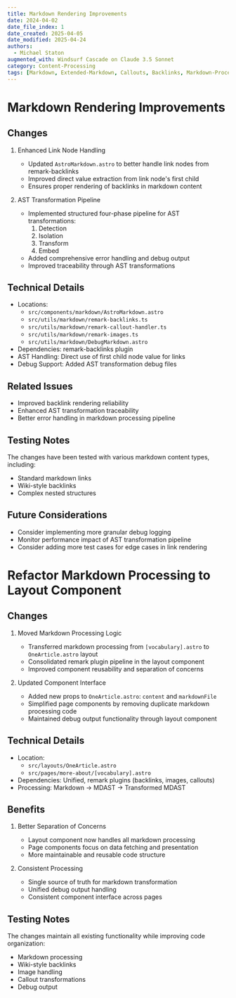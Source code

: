 ```yaml
---
title: Markdown Rendering Improvements
date: 2024-04-02
date_file_index: 1
date_created: 2025-04-05
date_modified: 2025-04-24
authors:
  - Michael Staton
augmented_with: Windsurf Cascade on Claude 3.5 Sonnet
category: Content-Processing
tags: [Markdown, Extended-Markdown, Callouts, Backlinks, Markdown-Processing, Abstract-Syntax-Trees]
---
```


# Markdown Rendering Improvements

## Changes

1. Enhanced Link Node Handling
   - Updated `AstroMarkdown.astro` to better handle link nodes from remark-backlinks
   - Improved direct value extraction from link node's first child
   - Ensures proper rendering of backlinks in markdown content

2. AST Transformation Pipeline
   - Implemented structured four-phase pipeline for AST transformations:
     1. Detection
     2. Isolation
     3. Transform
     4. Embed
   - Added comprehensive error handling and debug output
   - Improved traceability through AST transformations

## Technical Details

- Locations: 
  - `src/components/markdown/AstroMarkdown.astro`
  - `src/utils/markdown/remark-backlinks.ts`
  - `src/utils/markdown/remark-callout-handler.ts`
  - `src/utils/markdown/remark-images.ts`
  - `src/utils/markdown/DebugMarkdown.astro`
- Dependencies: remark-backlinks plugin
- AST Handling: Direct use of first child node value for links
- Debug Support: Added AST transformation debug files

## Related Issues

- Improved backlink rendering reliability
- Enhanced AST transformation traceability
- Better error handling in markdown processing pipeline

## Testing Notes

The changes have been tested with various markdown content types, including:
- Standard markdown links
- Wiki-style backlinks
- Complex nested structures

## Future Considerations

- Consider implementing more granular debug logging
- Monitor performance impact of AST transformation pipeline
- Consider adding more test cases for edge cases in link rendering


# Refactor Markdown Processing to Layout Component

## Changes

1. Moved Markdown Processing Logic
   - Transferred markdown processing from `[vocabulary].astro` to `OneArticle.astro` layout
   - Consolidated remark plugin pipeline in the layout component
   - Improved component reusability and separation of concerns

2. Updated Component Interface
   - Added new props to `OneArticle.astro`: `content` and `markdownFile`
   - Simplified page components by removing duplicate markdown processing code
   - Maintained debug output functionality through layout component

## Technical Details

- Location: 
  - `src/layouts/OneArticle.astro`
  - `src/pages/more-about/[vocabulary].astro`
- Dependencies: Unified, remark plugins (backlinks, images, callouts)
- Processing: Markdown → MDAST → Transformed MDAST

## Benefits

1. Better Separation of Concerns
   - Layout component now handles all markdown processing
   - Page components focus on data fetching and presentation
   - More maintainable and reusable code structure

2. Consistent Processing
   - Single source of truth for markdown transformation
   - Unified debug output handling
   - Consistent component interface across pages

## Testing Notes

The changes maintain all existing functionality while improving code organization:
- Markdown processing
- Wiki-style backlinks
- Image handling
- Callout transformations
- Debug output
